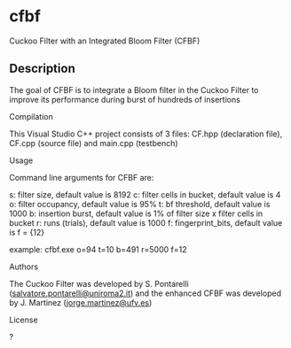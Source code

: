 # cfbf
Cuckoo Filter with an Integrated Bloom Filter (CFBF)

## Description

The goal of CFBF is to integrate a Bloom filter in the Cuckoo Filter to improve its performance during burst of hundreds of insertions


Compilation

This Visual Studio C++ project consists of 3 files: CF.hpp (declaration file), CF.cpp (source file) and main.cpp (testbench)


Usage

Command line arguments for CFBF are:

s: filter size, default value is 8192
c: filter cells in bucket, default value is 4
o: filter occupancy, default value is 95%
t: bf threshold, default value is 1000
b: insertion burst, default value is 1% of filter size x filter cells in bucket 
r: runs (trials), default value is 1000
f: fingerprint_bits, default value is f = {12}

example: cfbf.exe o=94 t=10 b=491 r=5000 f=12


Authors

The Cuckoo Filter was developed by S. Pontarelli (salvatore.pontarelli@uniroma2.it) and the enhanced CFBF was developed by J. Martinez (jorge.martinez@ufv.es)


License

?

